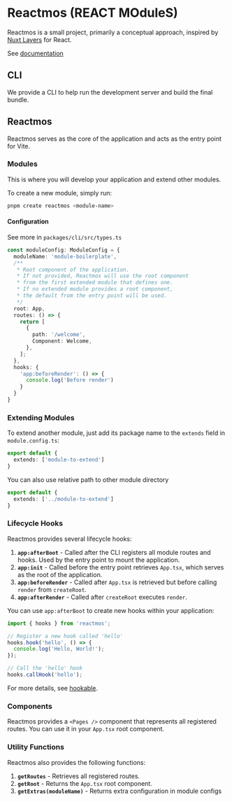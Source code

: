 # Reactmos (REACT MOduleS)

Reactmos is a small project, primarily a conceptual approach, inspired by [Nuxt Layers](https://nuxt.com/docs/getting-started/layers) for React.

See [documentation](https://reactmos.dev)

## CLI

We provide a CLI to help run the development server and build the final bundle.

## Reactmos

Reactmos serves as the core of the application and acts as the entry point for Vite.

### Modules

This is where you will develop your application and extend other modules.

To create a new module, simply run:

```sh
pnpm create reactmos <module-name>
```

#### Configuration

See more in `packages/cli/src/types.ts`

```ts
const moduleConfig: ModuleConfig = {
  moduleName: 'module-boilerplate',
  /**
   * Root component of the application.
   * If not provided, Reactmos will use the root component
   * from the first extended module that defines one.
   * If no extended module provides a root component,
   * the default from the entry point will be used.
   */
  root: App,
  routes: () => {
    return [
      {
        path: '/welcome',
        Component: Welcome,
      },
    ];
  },
  hooks: {
    'app:beforeRender': () => {
      console.log('Before render')
    }
  }
}
```

### Extending Modules

To extend another module, just add its package name to the `extends` field in `module.config.ts`:

```ts
export default {
  extends: ['module-to-extend']
}
```

You can also use relative path to other module directory

```ts
export default {
  extends: ['../module-to-extend']
}
```

### Lifecycle Hooks

Reactmos provides several lifecycle hooks:

1. **`app:afterBoot`** - Called after the CLI registers all module routes and hooks. Used by the entry point to mount the application.
2. **`app:init`** - Called before the entry point retrieves `App.tsx`, which serves as the root of the application.
3. **`app:beforeRender`** - Called after `App.tsx` is retrieved but before calling `render` from `createRoot`.
4. **`app:afterRender`** - Called after `createRoot` executes `render`.

You can use `app:afterBoot` to create new hooks within your application:

```ts
import { hooks } from 'reactmos';

// Register a new hook called 'hello'
hooks.hook('hello', () => {
  console.log('Hello, World!');
});

// Call the 'hello' hook
hooks.callHook('hello');
```

For more details, see [hookable](https://github.com/unjs/hookable).

### Components

Reactmos provides a `<Pages />` component that represents all registered routes. You can use it in your `App.tsx` root component.

### Utility Functions

Reactmos also provides the following functions:

1. **`getRoutes`** - Retrieves all registered routes.
2. **`getRoot`** - Returns the `App.tsx` root component.
3. **`getExtras(moduleName)`** - Returns extra configuration in module configs
